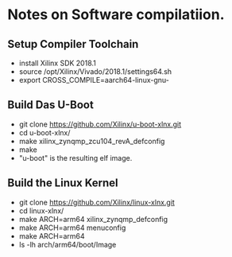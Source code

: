 # Notes on Software compilatiion.

## Setup Compiler Toolchain
- install Xilinx SDK 2018.1
- source /opt/Xilinx/Vivado/2018.1/settings64.sh
- export CROSS_COMPILE=aarch64-linux-gnu-
## Build Das U-Boot
- git clone https://github.com/Xilinx/u-boot-xlnx.git
- cd u-boot-xlnx/
- make  xilinx_zynqmp_zcu104_revA_defconfig
- make
- "u-boot" is the resulting elf image.
## Build the Linux Kernel
- git clone https://github.com/Xilinx/linux-xlnx.git
- cd linux-xlnx/
- make ARCH=arm64 xilinx_zynqmp_defconfig
- make ARCH=arm64 menuconfig
- make ARCH=arm64
- ls -lh arch/arm64/boot/Image



